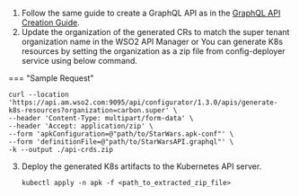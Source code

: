 
1. Follow the same guide to create a GraphQL API as in the <a href="../../../create-api/create-and-deploy-apis/graphql/create-graphql-api-using-rest-api" target="_blank">GraphQL API Creation Guide</a>.
2. Update the organization of the generated CRs to match the super tenant organization name in the WSO2 API Manager or You can generate K8s resources by setting the organization as a zip file from config-deployer service using below command.

=== "Sample Request"
   ```
   curl --location 'https://api.am.wso2.com:9095/api/configurator/1.3.0/apis/generate-k8s-resources?organization=carbon.super' \
   --header 'Content-Type: multipart/form-data' \
   --header 'Accept: application/zip' \
   --form 'apkConfiguration=@"path/to/StarWars.apk-conf"' \
   --form 'definitionFile=@"path/to/StarWarsAPI.graphql"' \
   -k --output ./api-crds.zip
   ```
3. Deploy the generated K8s artifacts to the Kubernetes API server.

   ```
   kubectl apply -n apk -f <path_to_extracted_zip_file>
   ```
